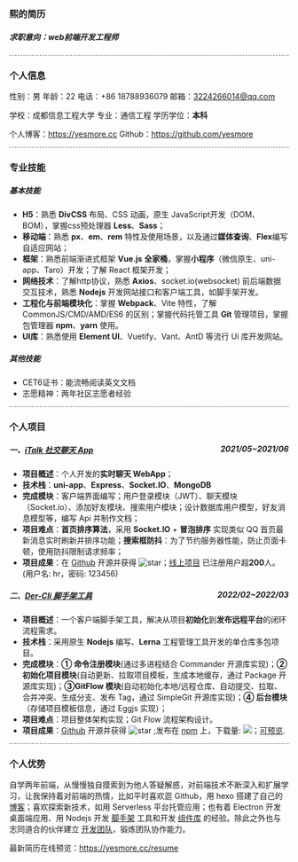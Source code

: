 ### 熙的简历

#####  求职意向：web前端开发工程师


<div style='border-bottom: 1px dashed #666666'></div>

### 个人信息

性别：男            年龄：22            电话：+86 18788936079              邮箱：3224266014@qq.com

学校：成都信息工程大学             专业：通信工程                               学历学位：**本科**                             

个人博客：https://yesmore.cc   Github：https://github.com/yesmore              

<div style='border-bottom: 1px dashed #666666'></div>

### 专业技能

##### 基本技能

- **H5**：熟悉 **DivCSS** 布局、CSS 动画，原生 JavaScript开发（DOM、BOM），掌握css预处理器 **Less**、**Sass**；
- **移动端**：熟悉 **px**、**em**、**rem** 特性及使用场景，以及通过**媒体查询**、**Flex**编写自适应网站；
- **框架**：熟悉前端渐进式框架 **Vue.js** **全家桶**，掌握**小程序**（微信原生、uni-app、Taro）开发；了解 React 框架开发；
- **网络技术**：了解http协议，熟悉 **Axios**、socket.io(websocket) 前后端数据交互技术，熟悉 **Nodejs** 开发网站接口和客户端工具，如脚手架开发。
- **工程化与前端模块化**：掌握 **Webpack**、Vite 特性，了解 CommonJS/CMD/AMD/ES6 的区别；掌握代码托管工具 **Git** 管理项目，掌握包管理器 **npm**、**yarn** 使用。
- **UI库**：熟悉使用 **Element UI**、Vuetify、Vant、AntD 等流行 Ui 库开发网站。

##### 其他技能

- CET6证书：能流畅阅读英文文档
- 志愿精神：两年社区志愿者经验

<div style='border-bottom: 1px dashed #666666'></div>

### 个人项目

##### 一、[iTalk 社交聊天 App](http://italk.aoau.top/)<span style='float:right'>2021/05~2021/06</span>

- **项目概述**：个人开发的**实时聊天 WebApp**；
- **技术栈**：**uni-app**、**Express**、**Socket.IO**、**MongoDB**
- **完成模块**：客户端界面编写；用户登录模块（JWT）、聊天模块（Socket.io）、添加好友模块、搜索用户模块；设计数据库用户模型，好友消息模型等，编写 Api 并制作文档；
- **项目难点**：**首页排序算法**，采用 **Socket.IO** + **冒泡排序** 实现类似 QQ 首页最新消息实时刷新并排序功能；**搜索框防抖**：为了节约服务器性能，防止页面卡顿，使用防抖限制请求频率；
- **项目成果**：在 [Github](https://github.com/yesmore/italk-uniapp) 开源并获得 <img src="https://img.shields.io/github/stars/yesmore/italk-uniapp.svg?logo=github" alt="star"/>；[线上项目](http://italk.aoau.top/) 已注册用户超**200**人。(用户名: hr，密码: 123456)

##### 二、[Der-Cli 脚手架工具](https://der-cli.vercel.app/) <span style='float:right'>2022/02~2022/03</span>

- **项目概述**：一个客户端脚手架工具，解决从项目**初始化**到**发布远程平台**的闭环流程需求。
- **技术栈**：采用原生 **Nodejs** 编写、**Lerna** 工程管理工具开发的单仓库多包项目。
- **完成模块**：**① 命令注册模块**(通过多进程结合 Commander 开源库实现)；**② 初始化项目模块**(自动更新、拉取项目模板，生成本地缓存，通过 Package 开源库实现)；**③GitFlow 模块**(自动初始化本地/远程仓库、自动提交、拉取、合并冲突、生成分支、发布 Tag，通过 SimpleGit 开源库实现)；**④ 后台模块**（存储项目模板信息，通过 Eggjs 实现）；
- **项目难点**：项目整体架构实现；Git Flow 流程架构设计。
- **项目成果**：[Github](https://github.com/der-cli/der-cli) 开源并获得 <img src="https://img.shields.io/github/stars/der-cli/der-cli.svg?logo=github" alt="star"/> ;发布在 [npm](https://www.npmjs.com/package/@der-cli/core) 上，下载量: <img src="https://img.shields.io/npm/dt/@der-cli/core?logo=npm">；[可预览](https://der-cli.vercel.app/).

<div style='border-bottom: 1px dashed #666666'></div>

### 个人优势

自学两年前端，从慢慢独自摸索到为他人答疑解惑，对前端技术不断深入和扩展学习，让我保持着对前端的热情，比如平时喜欢逛 Github，用 hexo 搭建了自己的 [博客](https://yesmore.cc/)；喜欢探索新技术，如用 Serverless 平台托管应用；也有着 Electron 开发桌面端应用、用 Nodejs 开发 [脚手架](https://der-cli.vercel.app/) 工具和开发 [组件库](https://yesmore.cc/Different-UI/) 的经验。除此之外也与志同道合的伙伴建立 [开发团队](https://github.com/Futaba-KND)，锻炼团队协作能力。

最新简历在线预览：https://yesmore.cc/resume
